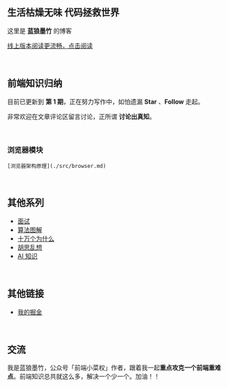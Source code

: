 
## 生活枯燥无味 代码拯救世界

这里是 **蓝狼墨竹** 的博客

[线上版本阅读更流畅，点击阅读](https://lanlangmozhu.com/blog/)

<br/>



## 前端知识归纳

目前已更新到 **第 1 期**，正在努力写作中，如怕遗漏 **Star** 、**Follow** 走起。

非常欢迎在文章评论区留言讨论，正所谓 **讨论出真知**。

<br/>

### 浏览器模块
    [浏览器架构原理](./src/browser.md)
<br/>



## 其他系列
* [面试](https://github.com/lanlangmozhu/interview)
* [算法图解](https://github.com/lanlangmozhu/algorithm-solution)
* [十万个为什么](https://github.com/lanlangmozhu/why)
* [胡思乱想](https://github.com/lanlangmozhu/think) 
* [AI 知识](https://github.com/lanlangmozhu/AI-knowledge) 



<!-- * [前端 100 问：能搞懂80%的请把简历给我](https://github.com/yygmind/blog/issues/43) -->



<br/>


## 其他链接

* [我的掘金](https://juejin.cn/user/219558057875101/posts)


<!-- * [优质资料](https://www.yuque.com/advanced-frontend) -->

<br/>


## 交流

我是蓝狼墨竹，公众号「前端小菜权」作者，跟着我一起**重点攻克一个前端重难点**。前端知识总共就这么多，解决一个少一个。加油！！

<!-- 如果你想加群讨论每期面试知识点，公众号回复[[加群](#)]即可 ![image](http://resource.muyiy.cn/image/20200123162151.png) -->


